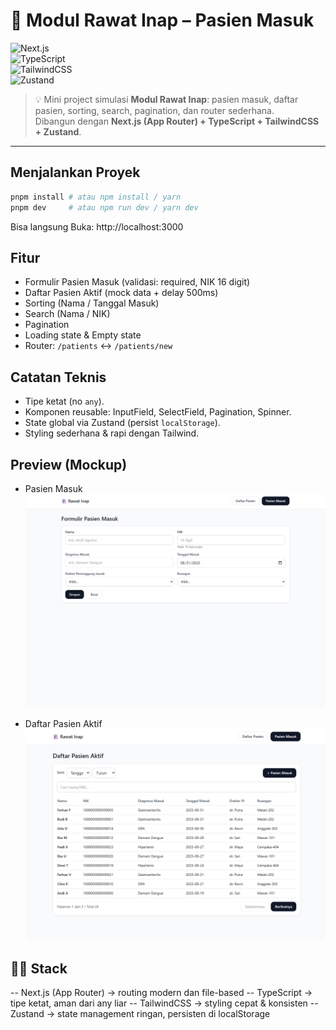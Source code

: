 
# 🏥 Modul Rawat Inap – Pasien Masuk  

![Next.js](https://img.shields.io/badge/Next.js-000000?logo=nextdotjs&logoColor=white)  
![TypeScript](https://img.shields.io/badge/TypeScript-3178C6?logo=typescript&logoColor=white)  
![TailwindCSS](https://img.shields.io/badge/TailwindCSS-38B2AC?logo=tailwindcss&logoColor=white)  
![Zustand](https://img.shields.io/badge/Zustand-443E38?logo=react&logoColor=white)  

> 💡 Mini project simulasi **Modul Rawat Inap**: pasien masuk, daftar pasien, sorting, search, pagination, dan router sederhana.  
> Dibangun dengan **Next.js (App Router) + TypeScript + TailwindCSS + Zustand**.  

---

## Menjalankan Proyek

```bash
pnpm install # atau npm install / yarn
pnpm dev     # atau npm run dev / yarn dev
```

Bisa langsung Buka: http://localhost:3000

## Fitur
- Formulir Pasien Masuk (validasi: required, NIK 16 digit)
- Daftar Pasien Aktif (mock data + delay 500ms)
- Sorting (Nama / Tanggal Masuk)
- Search (Nama / NIK)
- Pagination
- Loading state & Empty state
- Router: `/patients` ↔ `/patients/new`

## Catatan Teknis
- Tipe ketat (no `any`).
- Komponen reusable: InputField, SelectField, Pagination, Spinner.
- State global via Zustand (persist `localStorage`).
- Styling sederhana & rapi dengan Tailwind.

## Preview (Mockup)
-  Pasien Masuk
![alt text](Preview_patientForm.png)

- Daftar Pasien Aktif
![alt text](Preview_patientList.png)

## 🧑‍💻 Stack

-- Next.js (App Router) → routing modern dan file-based
-- TypeScript → tipe ketat, aman dari any liar
-- TailwindCSS → styling cepat & konsisten
-- Zustand → state management ringan, persisten di localStorage